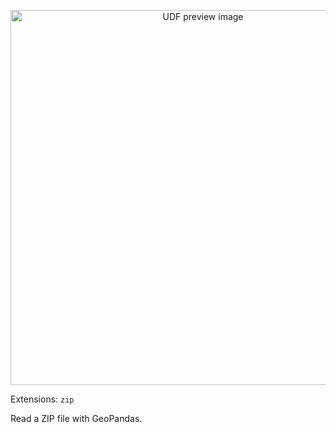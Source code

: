 <!--fused:pin=99-->
<!--fused:preview-->
<p align="center"><img src="https://fused-magic.s3.us-west-2.amazonaws.com/thumbnails/udf_cards/gpd_zip.png" width="600" alt="UDF preview image"></p>

<!--fused:filePreview-->
Extensions: `zip`

<!--fused:readme-->
Read a ZIP file with GeoPandas.
